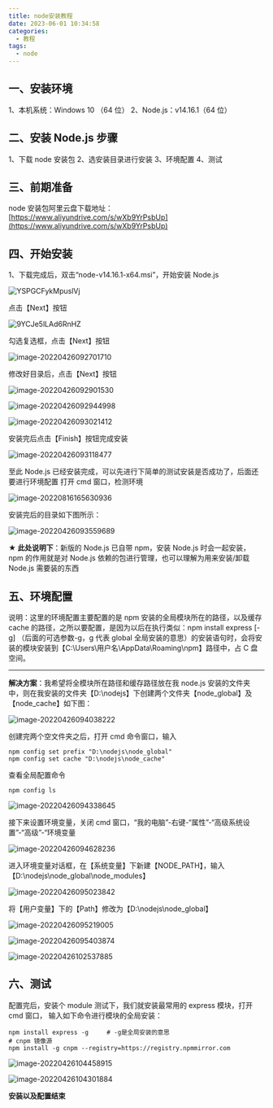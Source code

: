 ```yaml
---
title: node安装教程
date: 2023-06-01 10:34:58
categories:
  - 教程
tags:
  - node
---
```


## 一、安装环境

1、本机系统：Windows 10 （64 位）
2、Node.js：v14.16.1（64 位）

## 二、安装 Node.js 步骤

1、下载 node 安装包
2、选安装目录进行安装
3、环境配置
4、测试

## 三、前期准备

node 安装包阿里云盘下载地址：[https://www.aliyundrive.com/s/wXb9YrPsbUp](https://www.aliyundrive.com/s/wXb9YrPsbUp)

## 四、开始安装

1、下载完成后，双击“node-v14.16.1-x64.msi”，开始安装 Node.js

![YSPGCFykMpuslVj](https://www.file.kim-shift.cn/markdown/YSPGCFykMpuslVj.png)

点击【Next】按钮

![9YCJe5lLAd6RnHZ](https://www.file.kim-shift.cn/markdown/9YCJe5lLAd6RnHZ.png)

勾选复选框，点击【Next】按钮

![image-20220426092701710](https://www.file.kim-shift.cn/markdown/image-20220426092701710.png)

修改好目录后，点击【Next】按钮

![image-20220426092901530](https://www.file.kim-shift.cn/markdown/image-20220426092901530.png)

![image-20220426092944998](https://www.file.kim-shift.cn/markdown/image-20220426092944998.png)

![image-20220426093021412](https://www.file.kim-shift.cn/markdown/image-20220426093021412.png)

安装完后点击【Finish】按钮完成安装

![image-20220426093118477](https://www.file.kim-shift.cn/markdown/image-20220426093118477.png)

至此 Node.js 已经安装完成，可以先进行下简单的测试安装是否成功了，后面还要进行环境配置
打开 cmd 窗口，检测环境

![image-20220816165630936](https://www.file.kim-shift.cn/markdown/image-20220816165630936.png)

安装完后的目录如下图所示：

![image-20220426093559689](https://www.file.kim-shift.cn/markdown/image-20220426093559689.png)

**★ 此处说明下**：新版的 Node.js 已自带 npm，安装 Node.js 时会一起安装，npm 的作用就是对 Node.js 依赖的包进行管理，也可以理解为用来安装/卸载 Node.js 需要装的东西

## 五、环境配置

说明：这里的环境配置主要配置的是 npm 安装的全局模块所在的路径，以及缓存 cache 的路径，之所以要配置，是因为以后在执行类似：npm install express [-g] （后面的可选参数-g，g 代表 global 全局安装的意思）的安装语句时，会将安装的模块安装到【C:\Users\用户名\AppData\Roaming\npm】路径中，占 C 盘空间。

---

**解决方案**：我希望将全模块所在路径和缓存路径放在我 node.js 安装的文件夹中，则在我安装的文件夹【D:\nodejs】下创建两个文件夹【node_global】及【node_cache】如下图：

![image-20220426094038222](https://www.file.kim-shift.cn/markdown/image-20220426094038222.png)

创建完两个空文件夹之后，打开 cmd 命令窗口，输入

```
npm config set prefix "D:\nodejs\node_global"
npm config set cache "D:\nodejs\node_cache"
```

查看全局配置命令

```
npm config ls
```

![image-20220426094338645](https://www.file.kim-shift.cn/markdown/image-20220426094338645.png)

接下来设置环境变量，关闭 cmd 窗口，“我的电脑”-右键-“属性”-“高级系统设置”-“高级”-“环境变量

![image-20220426094628236](https://www.file.kim-shift.cn/markdown/image-20220426094628236.png)

进入环境变量对话框，在【系统变量】下新建【NODE_PATH】，输入【D:\nodejs\node_global\node_modules】

![image-20220426095023842](https://www.file.kim-shift.cn/markdown/image-20220426095023842.png)

将【用户变量】下的【Path】修改为【D:\nodejs\node_global】

![image-20220426095219005](https://www.file.kim-shift.cn/markdown/image-20220426095219005.png)

![image-20220426095403874](https://www.file.kim-shift.cn/markdown/image-20220426095403874.png)

![image-20220426102537885](https://www.file.kim-shift.cn/markdown/image-20220426102537885.png)

## 六、测试

配置完后，安装个 module 测试下，我们就安装最常用的 express 模块，打开 cmd 窗口，
输入如下命令进行模块的全局安装：

```
npm install express -g     # -g是全局安装的意思
# cnpm 镜像源
npm install -g cnpm --registry=https://registry.npmmirror.com
```

![image-20220426104458915](https://www.file.kim-shift.cn/markdown/image-20220426104458915.png)

![image-20220426104301884](https://www.file.kim-shift.cn/markdown/image-20220426104301884.png)

**安装以及配置结束**
